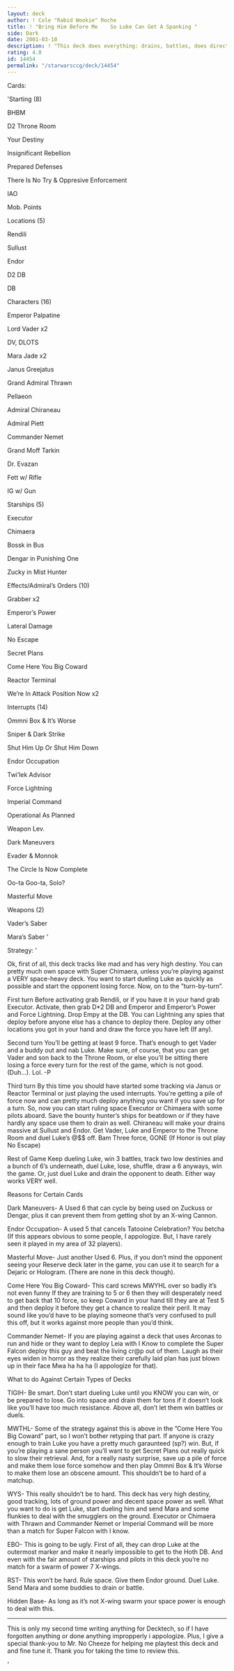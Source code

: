 ```yaml
---
layout: deck
author: ! Cole "Rabid Wookie" Roche
title: ! "Bring Him Before Me    So Luke Can Get A Spanking "
side: Dark
date: 2001-03-10
description: ! "This deck does everything: drains, battles, does direct damage... It’s crazy"
rating: 4.0
id: 14454
permalink: "/starwarsccg/deck/14454"
---
```

Cards: 

'Starting (8)

BHBM

D2 Throne Room

Your Destiny

Insignificant Rebellion

Prepared Defenses

There Is No Try & Oppresive Enforcement

IAO

Mob. Points


Locations (5)

Rendili

Sullust

Endor

D2 DB

 DB


Characters (16)

Emperor Palpatine

Lord Vader x2

DV, DLOTS

Mara Jade x2

Janus Greejatus

Grand Admiral Thrawn

Pellaeon

Admiral Chiraneau

Admiral Piett

Commander Nemet

Grand Moff Tarkin

Dr. Evazan

Fett w/ Rifle

IG w/ Gun


Starships (5)

Executor

Chimaera

Bossk in Bus

Dengar in Punishing One

Zucky in Mist Hunter


Effects/Admiral’s Orders (10)

Grabber x2

Emperor’s Power

Lateral Damage

No Escape

Secret Plans

Come Here You Big Coward

Reactor Terminal

We’re In Attack Position Now x2


Interrupts (14)

Ommni Box & It’s Worse

Sniper & Dark Strike

Shut Him Up Or Shut Him Down

Endor Occupation

Twi’lek Advisor

Force Lightning

Imperial Command

Operational As Planned

Weapon Lev.

Dark Maneuvers

Evader & Monnok

The Circle Is Now Complete

Oo-ta Goo-ta, Solo?

Masterful Move


Weapons (2)

Vader’s Saber

Mara’s Saber '

Strategy: '

Ok, first of all, this deck tracks like mad and has very high destiny. You can pretty much own space with Super Chimaera, unless you’re playing against a VERY space-heavy deck. You want to start dueling Luke as quickly as possible and start the opponent losing force. Now, on to the ”turn-by-turn”.


First turn Before activating grab Rendili, or if you have it in your hand grab Executor. Activate, then grab D*2 DB and Emperor and Emperor’s Power and Force Lightning. Drop Empy at the DB. You can Lightning any spies that deploy before anyone else has a chance to deploy there. Deploy any other locations you got in your hand and draw the force you have left (If any).


Second turn You’ll be getting at least 9 force. That’s enough to get Vader and a buddy out and nab Luke. Make sure, of course, that you can get Vader and son back to the Throne Room, or else you’ll be sitting there losing a force every turn for the rest of the game, which is not good. (Duh...). Lol.  -P


Third turn By this time you should have started some tracking via Janus or Reactor Terminal or just playing the used interrupts. You’re getting a pile of force now and can pretty much deploy anything you want if you save up for a turn. So, now you can start ruling space Executor or Chimaera with some pilots aboard. Save the bounty hunter’s ships for beatdown or if they have hardly any space use them to drain as well. Chiraneau will make your drains massive at Sullust and Endor. Get Vader, Luke and Emperor to the Throne Room and duel Luke’s @$$ off. Bam Three force, GONE (If Honor is out play No Escape)


Rest of Game Keep dueling Luke, win 3 battles, track two low destinies and a bunch of 6’s underneath, duel Luke, lose, shuffle, draw a 6 anyways, win the game. Or, just duel Luke and drain the opponent to death. Either way works VERY well.


Reasons for Certain Cards


Dark Maneuvers- A Used 6 that can cycle by being used on Zuckuss or Dengar, plus it can prevent them from getting shot by an X-wing Cannon.


Endor Occupation- A used 5 that cancels Tatooine Celebration? You betcha (If this appears obvious to some people, I appologize. But, I have rarely seen it played in my area of 32 players).


Masterful Move- Just another Used 6. Plus, if you don’t mind the opponent seeing your Reserve deck later in the game, you can use it to search for a Dejaric or Hologram. (There are none in this deck though).


Come Here You Big Coward- This card screws MWYHL over so badly it’s not even funny If they are training to 5 or 6 then they will desperately need to get back that 10 force, so keep Coward in your hand till they are at Test 5 and then deploy it before they get a chance to realize their peril. It may sound like you’d have to be playing someone that’s very confused to pull this off, but it works against more people than you’d think.


Commander Nemet- If you are playing against a deck that uses Arconas to run and hide or they want to deploy Leia with I Know to complete the Super Falcon deploy this guy and beat the living cr@p out of them. Laugh as their eyes widen in horror as they realize their carefully laid plan has just blown up in their face Mwa ha ha ha (I appologize for that).



What to do Against Certain Types of Decks


TIGIH- Be smart. Don’t start dueling Luke until you KNOW you can win, or be prepared to lose. Go into space and drain them for tons if it doesn’t look like you’ll have too much resistance. Above all, don’t let them win battles or duels.


MWTHL- Some of the strategy against this is above in the ”Come Here You Big Coward” part, so I won’t bother retyping that part. If anyone is crazy enough to train Luke you have a pretty much garaunteed (sp?) win. But, if you’re playing a sane person you’ll want to get Secret Plans out really quick to slow their retrieval. And, for a really nasty surprise, save up a pile of force and make them lose force somehow and then play Ommni Box & It’s Worse to make them lose an obscene amount. This shouldn’t be to hard of a matchup.


WYS- This really shouldn’t be to hard. This deck has very high destiny, good tracking, lots of ground power and decent space power as well. What you want to do is get Luke, start dueling him and send Mara and some flunkies to deal with the smugglers on the ground. Executor or Chimaera with Thrawn and Commander Nemet or Imperial Command will be more than a match for Super Falcon with I know.


EBO- This is going to be ugly. First of all, they can drop Luke at the outermost marker and make it nearly impossible to get to the Hoth DB. And even with the fair amount of starships and pilots in this deck you’re no match for a swarm of power 7 X-wings.


RST- This won’t be hard. Rule space. Give them Endor ground. Duel Luke. Send Mara and some buddies to drain or battle.


Hidden Base- As long as it’s not X-wing swarm your space power is enough to deal with this.

__________________________________________________


This is only my second time writing anything for Decktech, so if I have forgotten anything or done anything impropperly i appologize. Plus, I give a special thank-you to Mr. No Cheeze for helping me playtest this deck and and fine tune it. Thank you for taking the time to review this.













'
